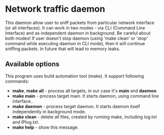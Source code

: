 Network traffic daemon
====

This daemon allow user to sniff packets from particular network interface (or all interfaces).
It can work in two modes - via CLI (Command Line Interface) and as independent daemon in background. Be careful about both modes! If user doesn't stop daemon (using 'make clean' or 'stop' command while executing daemon in CLI mode), then it will continue sniffing packets. In future that will lead to memory leaks.

Available options
----

This program uses build automation tool (make). It support following commands:
* **make**, **make all** - process all targets, in our case it's __main__ and __daemon__.
* **make main** - process target main. It starts daemon, using command line interface..
* **make daemon** - process target daemon. It starts daemon itself independently in background mode.
* **make clean** - delete all files, created by running make, including log.txt and IPlog.txt.
* **make help** - show this message.

